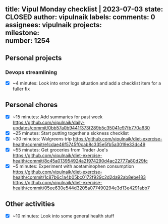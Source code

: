 title:	Vipul Monday checklist | 2023-07-03
state:	CLOSED
author:	vipulnaik
labels:	
comments:	0
assignees:	vipulnaik
projects:	
milestone:	
number:	1254
--
## Personal projects

### Devops streamlining

- [x] ~4 minutes: Look into error logs situation and add a checklist item for a fuller fix

## Personal chores

- [x] ~15 minutes: Add summaries for past week https://github.com/vipulnaik/daily-updates/commit/0bb57a0b9441f373f289b5c35041e97fb770a630
- [x] ~25 minutes: Start putting together a sickness checklist
- [x] ~30 minutes: Walgreens trip https://github.com/vipulnaik/diet-exercise-health/commit/e1cdae46f5745f0cab8c335e5fb5a3019e33dc49
- [x] ~55 minutes: Get groceries from Trader Joe's https://github.com/vipulnaik/diet-exercise-health/commit/8c45a013954924a21974290d4ac22777a80d29fc
- [x] ~5 minutes: Experiment with acetaminophen consumption https://github.com/vipulnaik/diet-exercise-health/commit/1c87b6c1a4b05bc0172f929c2d2da92ab8ebe183 https://github.com/vipulnaik/diet-exercise-health/commit/05ee630e544d3205a077490294e3d13e4291abb7

## Other activities

- [x] ~10 minutes: Look into some general health stuff
